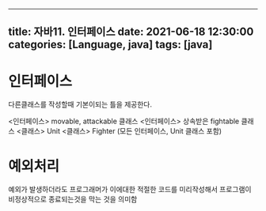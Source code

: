  ---
title: 자바11. 인터페이스
date: 2021-06-18 12:30:00
categories: [Language, java]
tags: [java]
---

# 인터페이스
 
 다른클래스를 작성할때 기본이되는 틀을 제공한다.
 
 <인터페이스> movable, attackable 클래스
 <인터페이스> 상속받은 fightable 클래스
 <클래스> Unit
 <클래스> Fighter (모든 인터페이스, Unit 클래스 포함)
 
 # 예외처리
 
 예외가 발생하더라도 프로그래머가 이에대한 적절한 코드를 미리작성해서
 프로그램이 비정상적으로 종료되는것을 막는 것을 의미함
 
